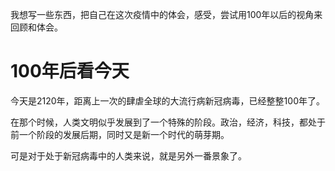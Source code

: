 我想写一些东西，把自己在这次疫情中的体会，感受，尝试用100年以后的视角来回顾和体会。



# 100年后看今天

今天是2120年，距离上一次的肆虐全球的大流行病新冠病毒，已经整整100年了。

在那个时候，人类文明似乎发展到了一个特殊的阶段。政治，经济，科技，都处于前一个阶段的发展后期，同时又是新一个时代的萌芽期。

可是对于处于新冠病毒中的人类来说，就是另外一番景象了。

